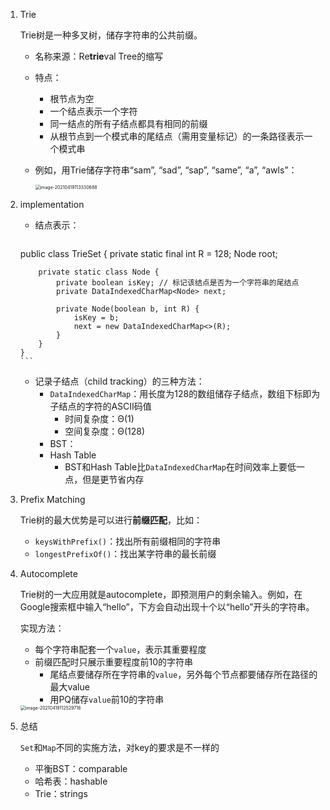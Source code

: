 1. Trie
   
   Trie树是一种多叉树，储存字符串的公共前缀。
   
   - 名称来源：Re**trie**val Tree的缩写
   
   - 特点：
     - 根节点为空
     - 一个结点表示一个字符
     - 同一结点的所有子结点都具有相同的前缀
     - 从根节点到一个模式串的尾结点（需用变量标记）的一条路径表示一个模式串
     
   - 例如，用Trie储存字符串“sam”, “sad”, “sap”, “same”, “a”,  “awls”：
   
     <img src="C:\Users\Sonia\AppData\Roaming\Typora\typora-user-images\image-20210419113330688.png" alt="image-20210419113330688" style="zoom:50%;" />



2. implementation

   - 结点表示：

       ```java
   public class TrieSet {
           private static final int R = 128;
           Node root;
       
           private static class Node {
               private boolean isKey; // 标记该结点是否为一个字符串的尾结点
               private DataIndexedCharMap<Node> next;
       
               private Node(boolean b, int R) {
                   isKey = b;
                   next = new DataIndexedCharMap<>(R);
               }
           }
       }
       ```

   - 记录子结点（child tracking）的三种方法：
     - `DataIndexedCharMap`：用长度为128的数组储存子结点，数组下标即为子结点的字符的ASCII码值
       - 时间复杂度：Θ(1)
       - 空间复杂度：Θ(128)
     - BST：
     - Hash Table
       - BST和Hash Table比`DataIndexedCharMap`在时间效率上要低一点，但是更节省内存



3. Prefix Matching

   Trie树的最大优势是可以进行**前缀匹配**，比如：

   - `keysWithPrefix()`：找出所有前缀相同的字符串
   - `longestPrefixOf()`：找出某字符串的最长前缀



4. Autocomplete

   Trie树的一大应用就是autocomplete，即预测用户的剩余输入。例如，在Google搜索框中输入“hello”，下方会自动出现十个以“hello”开头的字符串。

   实现方法：
   
   - 每个字符串配套一个`value`，表示其重要程度
   - 前缀匹配时只展示重要程度前10的字符串
     - 尾结点要储存所在字符串的`value`，另外每个节点都要储存所在路径的最大value
     - 用PQ储存`value`前10的字符串
   
   <img src="C:\Users\Sonia\AppData\Roaming\Typora\typora-user-images\image-20210419112529718.png" alt="image-20210419112529718" style="zoom: 50%;" />



5. 总结

   `Set`和`Map`不同的实施方法，对key的要求是不一样的

   - 平衡BST：comparable
   - 哈希表：hashable
   - Trie：strings